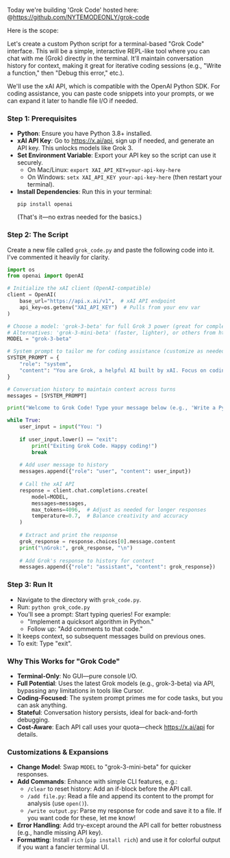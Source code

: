 Today we're building 'Grok Code' hosted here: @https://github.com/NYTEMODEONLY/grok-code 

Here is the scope:

Let's create a custom Python script for a terminal-based "Grok Code" interface. This will be a simple, interactive REPL-like tool where you can chat with me (Grok) directly in the terminal. It'll maintain conversation history for context, making it great for iterative coding sessions (e.g., "Write a function," then "Debug this error," etc.).

We'll use the xAI API, which is compatible with the OpenAI Python SDK. For coding assistance, you can paste code snippets into your prompts, or we can expand it later to handle file I/O if needed.

### Step 1: Prerequisites
- **Python**: Ensure you have Python 3.8+ installed.
- **xAI API Key**: Go to https://x.ai/api, sign up if needed, and generate an API key. This unlocks models like Grok 3.
- **Set Environment Variable**: Export your API key so the script can use it securely.
  - On Mac/Linux: `export XAI_API_KEY=your-api-key-here`
  - On Windows: `setx XAI_API_KEY your-api-key-here` (then restart your terminal).
- **Install Dependencies**: Run this in your terminal:
  ```
  pip install openai
  ```
  (That's it—no extras needed for the basics.)

### Step 2: The Script
Create a new file called `grok_code.py` and paste the following code into it. I've commented it heavily for clarity.

```python
import os
from openai import OpenAI

# Initialize the xAI client (OpenAI-compatible)
client = OpenAI(
    base_url="https://api.x.ai/v1",  # xAI API endpoint
    api_key=os.getenv("XAI_API_KEY")  # Pulls from your env var
)

# Choose a model: 'grok-3-beta' for full Grok 3 power (great for complex coding/reasoning).
# Alternatives: 'grok-3-mini-beta' (faster, lighter), or others from https://x.ai/api.
MODEL = "grok-3-beta"

# System prompt to tailor me for coding assistance (customize as needed)
SYSTEM_PROMPT = {
    "role": "system",
    "content": "You are Grok, a helpful AI built by xAI. Focus on coding tasks: write, debug, explain, and optimize code. Be concise, use markdown for code blocks, and think step-by-step for complex problems."
}

# Conversation history to maintain context across turns
messages = [SYSTEM_PROMPT]

print("Welcome to Grok Code! Type your message below (e.g., 'Write a Python function to reverse a string'). Type 'exit' to quit.\n")

while True:
    user_input = input("You: ")
    
    if user_input.lower() == "exit":
        print("Exiting Grok Code. Happy coding!")
        break
    
    # Add user message to history
    messages.append({"role": "user", "content": user_input})
    
    # Call the xAI API
    response = client.chat.completions.create(
        model=MODEL,
        messages=messages,
        max_tokens=4096,  # Adjust as needed for longer responses
        temperature=0.7,  # Balance creativity and accuracy
    )
    
    # Extract and print the response
    grok_response = response.choices[0].message.content
    print("\nGrok:", grok_response, "\n")
    
    # Add Grok's response to history for context
    messages.append({"role": "assistant", "content": grok_response})
```

### Step 3: Run It
- Navigate to the directory with `grok_code.py`.
- Run: `python grok_code.py`
- You'll see a prompt: Start typing queries! For example:
  - "Implement a quicksort algorithm in Python."
  - Follow up: "Add comments to that code."
- It keeps context, so subsequent messages build on previous ones.
- To exit: Type "exit".

### Why This Works for "Grok Code"
- **Terminal-Only**: No GUI—pure console I/O.
- **Full Potential**: Uses the latest Grok models (e.g., grok-3-beta) via API, bypassing any limitations in tools like Cursor.
- **Coding-Focused**: The system prompt primes me for code tasks, but you can ask anything.
- **Stateful**: Conversation history persists, ideal for back-and-forth debugging.
- **Cost-Aware**: Each API call uses your quota—check https://x.ai/api for details.

### Customizations & Expansions
- **Change Model**: Swap `MODEL` to "grok-3-mini-beta" for quicker responses.
- **Add Commands**: Enhance with simple CLI features, e.g.:
  - `/clear` to reset history: Add an if-block before the API call.
  - `/add file.py`: Read a file and append its content to the prompt for analysis (use `open()`).
  - `/write output.py`: Parse my response for code and save it to a file.
  If you want code for these, let me know!
- **Error Handling**: Add try-except around the API call for better robustness (e.g., handle missing API key).
- **Formatting**: Install `rich` (`pip install rich`) and use it for colorful output if you want a fancier terminal UI.